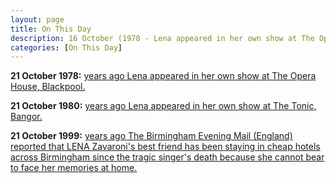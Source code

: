 ```yaml
---
layout: page
title: On This Day
description: 16 October (1978 - Lena appeared in her own show at The Opera House, Blackpool. 1980 - Lena appeared in her own show at The Tonic, Bangor. 1999 - 
categories: [On This Day]
---
```


**21 October 1978:**
[<span id="age1"></span> years ago Lena appeared in her own show at The Opera House, Blackpool.]()

**21 October 1980:**
[<span id="age2"></span> years ago Lena appeared in her own show at The Tonic, Bangor.]()

**21 October 1999:**
[<span id="age3"></span> years ago The Birmingham Evening Mail (England) reported that LENA Zavaroni's best friend has been staying in cheap hotels across Birmingham since the tragic singer's death because she cannot bear to face her memories at home.](http://www.highbeam.com/doc/1G1-60213960.html)

<!-- Script for calculating number of years ago -->
<script>

var dob = '19781021';
var year = Number(dob.substr(0, 4));
var month = Number(dob.substr(4, 2)) - 1;
var day = Number(dob.substr(6, 2));
var today = new Date();
var age1 = today.getFullYear() - year;
if (today.getMonth() < month || (today.getMonth() == month && today.getDate() < day)) {
age1--;
}
document.getElementById("age1").innerHTML=age1;

var dob = '19801021';
var year = Number(dob.substr(0, 4));
var month = Number(dob.substr(4, 2)) - 1;
var day = Number(dob.substr(6, 2));
var today = new Date();
var age2 = today.getFullYear() - year;
if (today.getMonth() < month || (today.getMonth() == month && today.getDate() < day)) {
age2--;
}
document.getElementById("age2").innerHTML=age2;

var dob = '19991021';
var year = Number(dob.substr(0, 4));
var month = Number(dob.substr(4, 2)) - 1;
var day = Number(dob.substr(6, 2));
var today = new Date();
var age3 = today.getFullYear() - year;
if (today.getMonth() < month || (today.getMonth() == month && today.getDate() < day)) {
age3--;
}
document.getElementById("age3").innerHTML=age3;
</script>
